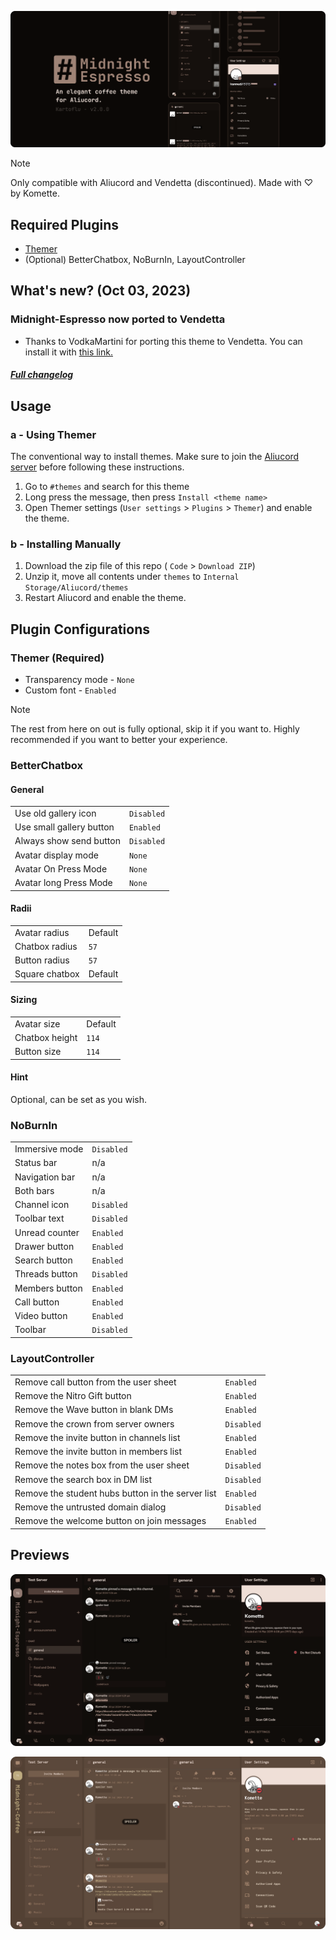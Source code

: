 ![title-preview](previews/title.png)
 
> [!NOTE]
> Only compatible with Aliucord and Vendetta (discontinued). Made with ♡ by Komette.

## Required Plugins
- [Themer](https://github.com/Vendicated/AliucordPlugins/tree/main/Themer)
- (Optional) BetterChatbox, NoBurnIn, LayoutController

## What's new? (Oct 03, 2023)

### Midnight-Espresso now ported to Vendetta
- Thanks to VodkaMartini for porting this theme to Vendetta. You can install it with [this link.](https://discord.com/channels/1015931589865246730/1138099451026747402/1138099451026747402)

#####  [Full changelog](https://github.com/kartoflu/midnight-espresso/blob/main/CHANGELOG.md)

## Usage

### a - Using Themer
The conventional way to install themes. Make sure to join the [Aliucord server](https://discord.gg/EsNDvBaHVU) before following these instructions.

1. Go to `#themes` and search for this theme
2. Long press the message, then press `Install <theme name>`
3. Open Themer settings (`User settings` > `Plugins` > `Themer`) and enable the theme.

### b - Installing Manually

1. Download the zip file of this repo ( `Code` > `Download ZIP`)
2. Unzip it, move all contents under `themes` to `Internal Storage/Aliucord/themes`
3. Restart Aliucord and enable the theme.

## Plugin Configurations

### Themer (Required)
  - Transparency mode - `None`
  - Custom font - `Enabled`

> [!NOTE]
> The rest from here on out is fully optional, skip it if you want to. Highly recommended if you want to better your experience.

### BetterChatbox
#### General
<table>
  <tr>
    <td>Use old gallery icon</td>
    <td><code>Disabled</code></td>
  </tr>
  <tr>
    <td>Use small gallery button</td>
    <td><code>Enabled</code></td>
  </tr>
  <tr>
    <td>Always show send button</td>
    <td><code>Disabled</code></td>
  </tr>
  <tr>
    <td>Avatar display mode</td>
    <td><code>None</code></td>
  </tr>
  <tr>
    <td>Avatar On Press Mode</td>
    <td><code>None</code></td>
  </tr>
  <tr>
    <td>Avatar long Press Mode</td>
    <td><code>None</code></td>
  </tr>
</table>

#### Radii
<table>
  <tr>
    <td>Avatar radius</td>
    <td>Default</td>
  </tr>
  <tr>
    <td>Chatbox radius</td>
    <td><code>57</code></td>
  </tr>
  <tr>
    <td>Button radius</td>
    <td><code>57</code></td>
  </tr>
  <tr>
    <td>Square chatbox</td>
    <td>Default</td>
  </tr>
</table>

#### Sizing
<table>
  <tr>
    <td>Avatar size</td>
    <td>Default</td>
  </tr>
  <tr>
    <td>Chatbox height</td>
    <td><code>114</code></td>
  </tr>
  <tr>
    <td>Button size</td>
    <td><code>114</code></td>
  </tr>
</table>

#### Hint
Optional, can be set as you wish.

### NoBurnIn
<table>
  <tr>
    <td>Immersive mode</td>
    <td><code>Disabled</code></td>
  </tr>
  <tr>
    <td>Status bar</td>
    <td>n/a</td>
  </tr>
  <tr>
    <td>Navigation bar</td>
    <td>n/a</td>
  </tr>
  <tr>
    <td>Both bars</td>
    <td>n/a</td>
  </tr>
  <tr>
    <td>Channel icon</td>
    <td><code>Disabled</code></td>
  </tr>
  <tr>
    <td>Toolbar text</td>
    <td><code>Disabled</code></td>
  </tr>
  <tr>
    <td>Unread counter</td>
    <td><code>Enabled</code></td>
  </tr>
  <tr>
    <td>Drawer button</td>
    <td><code>Enabled</code></td>
  </tr>
  <tr>
    <td>Search button</td>
    <td><code>Enabled</code></td>
  </tr>
  <tr>
    <td>Threads button</td>
    <td><code>Disabled</code></td>
  </tr>
  <tr>
    <td>Members button</td>
    <td><code>Enabled</code></td>
  </tr>
  <tr>
    <td>Call button</td>
    <td><code>Enabled</code></td>
  </tr>
  <tr>
    <td>Video button</td>
    <td><code>Enabled</code></td>
  </tr>
  <tr>
    <td>Toolbar</td>
    <td><code>Disabled</code></td>
  </tr>
</table>

### LayoutController
<table>
  <tr>
    <td>Remove call button from the user sheet</td>
    <td><code>Enabled</code></td>
  </tr>
  <tr>
    <td>Remove the Nitro Gift button</td>
    <td><code>Enabled</code></td>
  </tr>
  <tr>
    <td>Remove the Wave button in blank DMs</td>
    <td><code>Enabled</code></td>
  </tr>
  <tr>
    <td>Remove the crown from server owners</td>
    <td><code>Disabled</code></td>
  </tr>
  <tr>
    <td>Remove the invite button in channels list</td>
    <td><code>Enabled</code></td>
  </tr>
  <tr>
    <td>Remove the invite button in members list</td>
    <td><code>Enabled</code></td>
  </tr>
  <tr>
    <td>Remove the notes box from the user sheet</td>
    <td><code>Disabled</code></td>
  </tr>
  <tr>
    <td>Remove the search box in DM list</td>
    <td><code>Disabled</code></td>
  </tr>
  <tr>
    <td>Remove the student hubs button in the server list</td>
    <td><code>Enabled</code></td>
  </tr>
  <tr>
    <td>Remove the untrusted domain dialog</td>
    <td><code>Disabled</code></td>
  </tr>
  <tr>
    <td>Remove the welcome button on join messages</td>
    <td><code>Enabled</code></td>
  </tr>
</table>

## Previews
![espresso-previews](https://raw.githubusercontent.com/kartoflu/midnight-espresso/main/previews/espresso-previews.png)

![coffee-previews](https://raw.githubusercontent.com/kartoflu/midnight-espresso/main/previews/coffee-previews.png)
